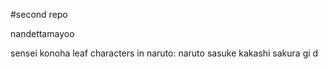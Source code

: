 #second repo

nandettamayoo

sensei
konoha
leaf
characters in naruto:
naruto
sasuke
kakashi
sakura
gi d
